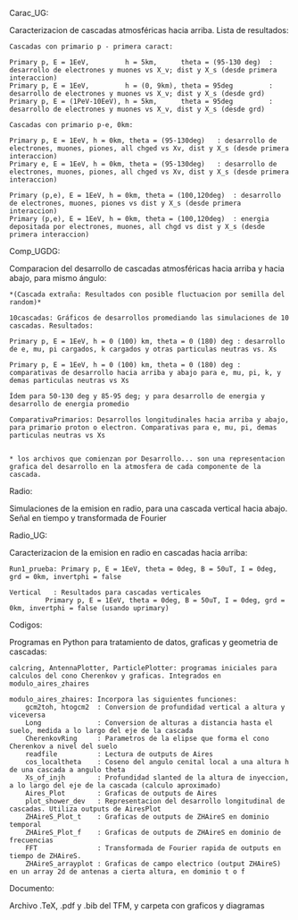 Carac_UG:

Caracterizacion de cascadas atmosféricas hacia arriba. Lista de resultados:

	Cascadas con primario p - primera caract:
	
	Primary p, E = 1EeV,         h = 5km,      theta = (95-130 deg)  : desarrollo de electrones y muones vs X_v; dist y X_s (desde primera interaccion) 
	Primary p, E = 1EeV,         h = (0, 9km), theta = 95deg         : desarrollo de electrones y muones vs X_v; dist y X_s (desde grd)
	Primary p, E = (1PeV-10EeV), h = 5km,      theta = 95deg         : desarrollo de electrones y muones vs X_v, dist y X_s (desde grd)
	
	Cascadas con primario p-e, 0km:

	Primary p, E = 1EeV, h = 0km, theta = (95-130deg)   : desarrollo de electrones, muones, piones, all chged vs Xv, dist y X_s (desde primera interaccion)
	Primary e, E = 1EeV, h = 0km, theta = (95-130deg)   : desarrollo de electrones, muones, piones, all chged vs Xv, dist y X_s (desde primera interaccion)

	Primary (p,e), E = 1EeV, h = 0km, theta = (100,120deg)  : desarrollo de electrones, muones, piones vs dist y X_s (desde primera interaccion)
	Primary (p,e), E = 1EeV, h = 0km, theta = (100,120deg)  : energia depositada por electrones, muones, all chgd vs dist y X_s (desde primera interaccion)

Comp_UGDG:

Comparacion del desarrollo de cascadas atmosféricas hacia arriba y hacia abajo, para mismo ángulo:

	*(Cascada extraña: Resultados con posible fluctuacion por semilla del random)*
		
	10cascadas: Gráficos de desarrollos promediando las simulaciones de 10 cascadas. Resultados:

	Primary p, E = 1EeV, h = 0 (100) km, theta = 0 (180) deg : desarrollo de e, mu, pi cargados, k cargados y otras particulas neutras vs. Xs
	
	Primary p, E = 1EeV, h = 0 (100) km, theta = 0 (180) deg : comparativas de desarrollo hacia arriba y abajo para e, mu, pi, k, y demas particulas neutras vs Xs

	Ídem para 50-130 deg y 85-95 deg; y para desarrollo de energia y desarrollo de energia promedio

	ComparativaPrimarios: Desarrollos longitudinales hacia arriba y abajo, para primario proton o electron. Comparativas para e, mu, pi, demas particulas neutras vs Xs
	

	* los archivos que comienzan por Desarrollo... son una representacion grafica del desarrollo en la atmosfera de cada componente de la cascada. 

Radio:

Simulaciones de la emision en radio, para una cascada vertical hacia abajo. Señal en tiempo y transformada de Fourier


Radio_UG:

Caracterizacion de la emision en radio en cascadas hacia arriba:
	
	Run1_prueba: Primary p, E = 1EeV, theta = 0deg, B = 50uT, I = 0deg, grd = 0km, invertphi = false

	Vertical   : Resultados para cascadas verticales
		     Primary p, E = 1EeV, theta = 0deg, B = 50uT, I = 0deg, grd = 0km, invertphi = false (usando uprimary) 

Codigos:

Programas en Python para tratamiento de datos, graficas y geometria de cascadas:

	calcring, AntennaPlotter, ParticlePlotter: programas iniciales para calculos del cono Cherenkov y graficas. Integrados en modulo_aires_zhaires

	modulo_aires_zhaires: Incorpora las siguientes funciones:
		gcm2toh, htogcm2  : Conversion de profundidad vertical a altura y viceversa
		Long              : Conversion de alturas a distancia hasta el suelo, medida a lo largo del eje de la cascada
		CherenkovRing     : Parametros de la elipse que forma el cono Cherenkov a nivel del suelo
		readfile          : Lectura de outputs de Aires
		cos_localtheta    : Coseno del angulo cenital local a una altura h de una cascada a angulo theta
		Xs_of_injh        : Profundidad slanted de la altura de inyeccion, a lo largo del eje de la cascada (calculo aproximado)
		Aires_Plot        : Graficas de outputs de Aires
		plot_shower_dev   : Representacion del desarrollo longitudinal de cascadas. Utiliza outputs de AiresPlot
		ZHAireS_Plot_t    : Graficas de outputs de ZHAireS en dominio temporal
		ZHAireS_Plot_f    : Graficas de outputs de ZHAireS en dominio de frecuencias
		FFT               : Transformada de Fourier rapida de outputs en tiempo de ZHAireS.
		ZHAireS_arrayplot : Graficas de campo electrico (output ZHAireS) en un array 2d de antenas a cierta altura, en dominio t o f

Documento: 

Archivo .TeX, .pdf y .bib del TFM, y carpeta con graficos y diagramas
		


